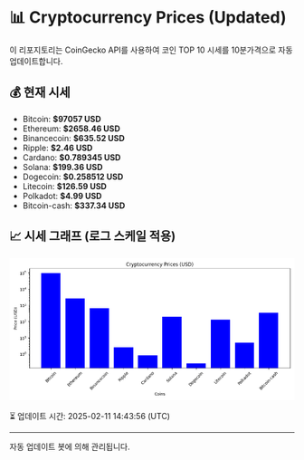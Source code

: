 
# 📊 Cryptocurrency Prices (Updated)

이 리포지토리는 CoinGecko API를 사용하여 코인 TOP 10 시세를 10분가격으로 자동 업데이트합니다.

## 💰 현재 시세
- Bitcoin: **$97057 USD**
- Ethereum: **$2658.46 USD**
- Binancecoin: **$635.52 USD**
- Ripple: **$2.46 USD**
- Cardano: **$0.789345 USD**
- Solana: **$199.36 USD**
- Dogecoin: **$0.258512 USD**
- Litecoin: **$126.59 USD**
- Polkadot: **$4.99 USD**
- Bitcoin-cash: **$337.34 USD**

## 📈 시세 그래프 (로그 스케일 적용)
![Crypto Prices](crypto_prices.png)

⏳ 업데이트 시간: 2025-02-11 14:43:56 (UTC)

---
자동 업데이트 봇에 의해 관리됩니다.
